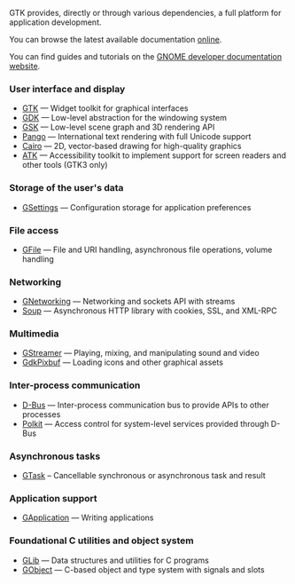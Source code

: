 ---
---

GTK provides, directly or through various dependencies, a full platform for
application development.

You can browse the latest available documentation [online](https://docs.gtk.org).

You can find guides and tutorials on the [GNOME developer documentation website](https://developer.gnome.org/documentation/).

### User interface and display

 - [GTK](https://docs.gtk.org/gtk4/) — Widget toolkit for graphical interfaces
 - [GDK](https://docs.gtk.org/gdk4/) — Low-level abstraction for the windowing system
 - [GSK](https://docs.gtk.org/gsk4/) — Low-level scene graph and 3D rendering API
 - [Pango](https://docs.gtk.org/Pango/) — International text rendering with full Unicode support
 - [Cairo](https://www.cairographics.org/manual/) — 2D, vector-based drawing for high-quality graphics
 - [ATK](https://docs.gtk.org/atk/) — Accessibility toolkit to implement support for screen readers and other tools (GTK3 only)

### Storage of the user's data

 - [GSettings](https://docs.gtk.org/gio/class.Settings.html) — Configuration storage for application preferences

### File access

 - [GFile](https://docs.gtk.org/gio/iface.File.html) — File and URI handling, asynchronous file operations, volume handling

### Networking

 - [GNetworking](https://docs.gtk.org/gio/class.SocketClient.html) — Networking and sockets API with streams
 - [Soup](https://developer-old.gnome.org/libsoup/stable/) — Asynchronous HTTP library with cookies, SSL, and XML-RPC

### Multimedia

 - [GStreamer](https://gstreamer.freedesktop.org/documentation/gstreamer/gi-index.html) — Playing, mixing, and manipulating sound and video
 - [GdkPixbuf](https://docs.gtk.org/gdk-pixbuf/) — Loading icons and other graphical assets

### Inter-process communication

 - [D-Bus](https://docs.gtk.org/gio/class.DBusProxy.html) — Inter-process communication bus to provide APIs to other processes
 - [Polkit](https://www.freedesktop.org/software/polkit/docs/latest/) — Access control for system-level services provided through D-Bus

### Asynchronous tasks

 - [GTask](https://docs.gtk.org/gio/class.Task.html) – Cancellable synchronous or asynchronous task and result

### Application support

 - [GApplication](https://docs.gtk.org/gio/class.Application.html) — Writing applications

### Foundational C utilities and object system

 - [GLib](https://docs.gtk.org/glib/) — Data structures and utilities for C programs
 - [GObject](https://docs.gtk.org/gobject/) — C-based object and type system with signals and slots
